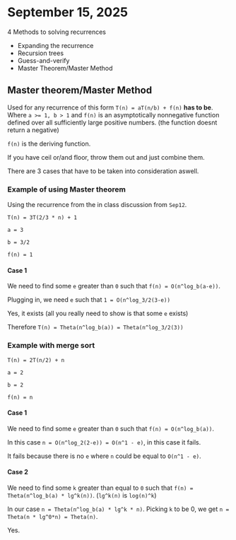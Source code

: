 # September 15, 2025

4 Methods to solving recurrences
*   Expanding the recurrence
*   Recursion trees
*   Guess-and-verify
*   Master Theorem/Master Method


## Master theorem/Master Method
Used for any recurrence of this form `T(n) = aT(n/b) + f(n)` **has to be**. Where `a >= 1, b > 1` and `f(n)` is an asymptotically nonnegative function defined over all sufficiently large positive numbers. (the function doesnt return a negative)

`f(n)` is the deriving function.

If you have ceil or/and floor, throw them out and just combine them.

There are 3 cases that have to be taken into consideration aswell.


### Example of using Master theorem
Using the recurrence from the in class discussion from `Sep12`.
```
T(n) = 3T(2/3 * n) + 1

a = 3

b = 3/2

f(n) = 1
```

#### Case 1
We need to find some `e` greater than `0` such that `f(n) = O(n^log_b(a-e))`.

Plugging in, we need `e` such that `1 = O(n^log_3/2(3-e))`

Yes, it exists (all you really need to show is that some `e` exists)

Therefore `T(n) = Theta(n^log_b(a)) = Theta(n^log_3/2(3))`



### Example with merge sort
```
T(n) = 2T(n/2) + n

a = 2

b = 2

f(n) = n
```

#### Case 1
We need to find some `e` greater than `0` such that `f(n) = O(n^log_b(a))`.

In this case `n = O(n^log_2(2-e)) = O(n^1 - e)`, in this case it fails.

It fails because there is no `e` where `n` could be equal to `O(n^1 - e)`.


#### Case 2
We need to find some `k` greater than equal to `0` such that `f(n) = Theta(n^log_b(a) * lg^k(n))`. (`lg^k(n)` is `log(n)^k`)

In our case `n = Theta(n^log_b(a) * lg^k * n)`. Picking `k` to be 0, we get `n = Theta(n * lg^0*n) = Theta(n)`.

Yes.